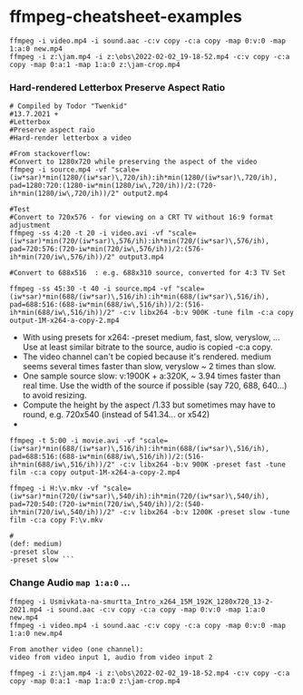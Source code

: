 # ffmpeg-cheatsheet-examples

```
ffmpeg -i video.mp4 -i sound.aac -c:v copy -c:a copy -map 0:v:0 -map 1:a:0 new.mp4 
ffmpeg -i z:\jam.mp4 -i z:\obs\2022-02-02_19-18-52.mp4 -c:v copy -c:a copy -map 0:a:1 -map 1:a:0 z:\jam-crop.mp4

```

### Hard-rendered Letterbox Preserve Aspect Ratio 
```#FFMPEG TOOLS Cheet sheet examples ...
# Compiled by Todor "Twenkid"
#13.7.2021 +
#Letterbox
#Preserve aspect raio
#Hard-render letterbox a video 

#From stackoverflow:
#Convert to 1280x720 while preserving the aspect of the video
ffmpeg -i source.mp4 -vf "scale=(iw*sar)*min(1280/(iw*sar)\,720/ih):ih*min(1280/(iw*sar)\,720/ih), pad=1280:720:(1280-iw*min(1280/iw\,720/ih))/2:(720-ih*min(1280/iw\,720/ih))/2" output2.mp4

#Test
#Convert to 720x576 - for viewing on a CRT TV without 16:9 format adjustment
ffmpeg -ss 4:20 -t 20 -i video.avi -vf "scale=(iw*sar)*min(720/(iw*sar)\,576/ih):ih*min(720/(iw*sar)\,576/ih), pad=720:576:(720-iw*min(720/iw\,576/ih))/2:(576-ih*min(720/iw\,576/ih))/2" output3.mp4

#Convert to 688x516  : e.g. 688x310 source, converted for 4:3 TV Set

ffmpeg -ss 45:30 -t 40 -i source.mp4 -vf "scale=(iw*sar)*min(688/(iw*sar)\,516/ih):ih*min(688/(iw*sar)\,516/ih), pad=688:516:(688-iw*min(688/iw\,516/ih))/2:(516-ih*min(688/iw\,516/ih))/2" -c:v libx264 -b:v 900K -tune film -c:a copy output-1M-x264-a-copy-2.mp4
```
* With using presets for x264: -preset medium, fast, slow, veryslow, ... Use at least similar bitrate to the source, audio is copied -c:a copy. 
* The video channel can't be copied because it's rendered. medium seems several times faster than slow, veryslow ~ 2 times than slow. 
* One sample source slow: v:1900K + a:320K, ~ 3.94 times faster than real time. Use the width of the source if possible (say 720, 688, 640...) to avoid resizing.
* Compute the height by the aspect /1.33 but sometimes may have to round, e.g. 720x540 (instead of 541.34... or x542)
* 
```
ffmpeg -t 5:00 -i movie.avi -vf "scale=(iw*sar)*min(688/(iw*sar)\,516/ih):ih*min(688/(iw*sar)\,516/ih), pad=688:516:(688-iw*min(688/iw\,516/ih))/2:(516-ih*min(688/iw\,516/ih))/2" -c:v libx264 -b:v 900K -preset fast -tune film -c:a copy output-1M-x264-a-copy-2.mp4

ffmpeg -i H:\v.mkv -vf "scale=(iw*sar)*min(720/(iw*sar)\,540/ih):ih*min(720/(iw*sar)\,540/ih), pad=720:540:(720-iw*min(720/iw\,540/ih))/2:(540-ih*min(720/iw\,540/ih))/2" -c:v libx264 -b:v 1200K -preset slow -tune film -c:a copy F:\v.mkv

#
(def: medium)
-preset slow 
-preset slow ```
```
### Change Audio ```map 1:a:0``` ... 
```
ffmpeg -i Usmivkata-na-smurtta_Intro_x264_15M_192K_1280x720_13-2-2021.mp4 -i sound.aac -c:v copy -c:a copy -map 0:v:0 -map 1:a:0 new.mp4
ffmpeg -i video.mp4 -i sound.aac -c:v copy -c:a copy -map 0:v:0 -map 1:a:0 new.mp4

From another video (one channel):
video from video input 1, audio from video input 2

ffmpeg -i z:\jam.mp4 -i z:\obs\2022-02-02_19-18-52.mp4 -c:v copy -c:a copy -map 0:a:1 -map 1:a:0 z:\jam-crop.mp4

```
